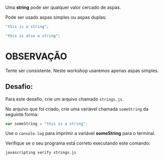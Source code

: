 Uma **string** pode ser qualquer valor cercado de aspas.

Pode ser usado aspas simples ou aspas duplas:

```js
"this is a string";

"this is also a string";
```

# OBSERVAÇÃO

Tente ser consistente. Neste workshop usaremos apenas aspas simples.

## Desafio:

Para este desafio, crie um arquivo chamado `strings.js`.

No arquivo que foi criado, crie uma variável chamada `someString` da seguinte forma:

```js
var someString = "this is a string";
```

Use o `console.log` para imprimir a variável **someString** para o terminal.

Verifique se o seu programa está correto executando este comando:

`javascripting verify strings.js`

